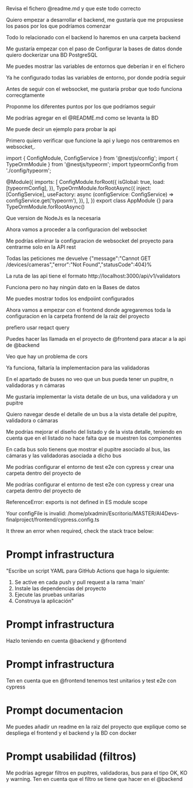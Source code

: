 Revisa el fichero @readme.md  y que este todo correcto 

Quiero empezar a desarrollar el backend, me gustaría que me propusiese los pasos por los que podríamos comenzar 

Todo lo relacionado con el backend lo haremos en una carpeta backend 

Me gustaría empezar con el paso de Configurar la bases de datos donde quiero dockerizar una BD PostgreSQL

Me puedes mostrar las variables de entornos que deberían ir en el fichero 

Ya he configurado todas las variables de entorno, por donde podría seguir 

Antes de seguir con el websocket, me gustaría probar que todo funciona correcgtamente

Proponme los diferentes puntos por los que podríamos seguir 

Me podrías agregar en el @README.md  como se levanta la BD 

Me puede decir un ejemplo para probar la api 

Primero quiero verificar que funcione la api y luego nos centraremos en websocket,. 

import { ConfigModule, ConfigService } from '@nestjs/config';
import { TypeOrmModule } from '@nestjs/typeorm';
import typeormConfig from './config/typeorm';

@Module({
  imports: [
    ConfigModule.forRoot({
      isGlobal: true,
      load: [typeormConfig],
    }),
    TypeOrmModule.forRootAsync({
      inject: [ConfigService],
      useFactory: async (configService: ConfigService) =>
        configService.get('typeorm'),
    }),
  ],
})
export class AppModule {} para TypeOrmModule.forRootAsync() 

Que version de NodeJs es la necesaria

Ahora vamos a proceder a la configuracion del websocket

Me podrías eliminar la configuracion de websocket del proyecto para centrarme solo en la API  rest

Todas las peticiones me devuelve {"message":"Cannot GET /devices/cameras","error":"Not Found","statusCode":404}%                                           

La ruta de las api tiene el formato http://localhost:3000/api/v1/validators

Funciona pero no hay ningún dato en la Bases de datos

Me puedes mostrar todos los endpoiint configurados 

Ahora vamos a empezar con el frontend donde agregaremos toda la configuracion en la carpeta frontend de la raiz del proyecto 

prefiero usar reqact query 

Puedes hacer las llamada en el proyecto de @frontend  para atacar a la api de @backend 

Veo que hay un problema de cors

Ya funciona, faltaría la implementacion para las validadoras

En el apartado de buses no veo que un bus pueda tener un pupitre, n validadoras y n cámaras

Me gustaría implementar la vista detalle de un bus, una validadora y un pupitre

Quiero navegar desde el detalle de un bus a la vista detalle del pupitre, validadora o cámaras

Me podrías mejorar el diseño del listado y de la vista detalle, teniendo en cuenta que en el listado no hace falta que se muestren los componentes

En cada bus solo tienens que mostrar el pupitre asociado al bus, las cámaras y las validadoras asociada a dicho bus

Me podrías configurar el entorno de test e2e con cypress y crear una carpeta dentro del proyecto de 

Me podrías configurar el entorno de test e2e con cypress y crear una carpeta dentro del proyecto de 

ReferenceError: exports is not defined in ES module scope

Your configFile is invalid: /home/plxadmin/Escritorio/MASTER/AI4Devs-finalproject/frontend/cypress.config.ts

It threw an error when required, check the stack trace below:

# Prompt infrastructura

"Escribe un script YAML para GitHub Actions que haga lo siguiente:
 1. Se active en cada push y pull request a la rama 'main'
 2. Instale las dependencias del proyecto
 3. Ejecute las pruebas unitarias
 4. Construya la aplicación"

# Prompt infrastructura

Hazlo teniendo en cuenta @backend  y @frontend 

# Prompt infrastructura

Ten en cuenta que en @frontend  tenemos test unitarios y test e2e con cypress

# Prompt documentacion

Me puedes añadir un readme en la raiz del proyecto que explique como se despliega el frontend y el backend y la BD con docker 

# Prompt usabilidad (filtros)

Me podrías agregar filtros en pupitres, validadoras, bus para el tipo OK, KO y warning. Ten en cuenta que el filtro se tiene que hacer en el @backend 